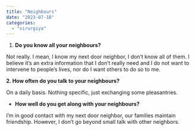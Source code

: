 ```yaml
---
title: "Neighbours"
date: "2023-07-18"
categories: 
  - "xirurgiya"
---
```


1. **Do you know all your neighbours?**

Not really. I mean, I know my next door neighbor, I don’t know all of them. I believe it’s an extra information that I don’t really need and I do not want to intervene to people’s lives, nor do I want others to do so to me.

**2\. How often do you talk to your neighbours?**

On a daily basis. Nothing specific, just exchanging some pleasantries.

- **How well do you get along with your neighbours?**

I’m in good contact with my next door neighbor, our families maintain friendship. However, I don’t go beyond small talk with other neighbors.
